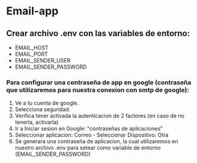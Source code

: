 # Email-app
## Crear archivo .env con las variables de entorno:
- EMAIL_HOST
- EMAIL_PORT
- EMAIL_SENDER_USER
- EMAIL_SENDER_PASSWORD

### Para configurar una contraseña de app en google (contraseña que utilizaremos para nuestra conexion con smtp de google):
1. Ve a tu cuenta de google.
2. Selecciona seguridad.
3. Verifica tener activada la autenticacion de 2 factores (en caso de no tenerla, activarla)
4. Ir a Iniciar sesion en Google: "contraseñas de aplicaciones"
5. Seleccionar aplicacion: Correo - Seleccionar Dispositivo: Otra
6. Se generara una contraseña de aplicacion, la cual utilizaremos en nuestro archivo .env para setear como variable de entorno (EMAIL_SENDER_PASSWORD)


